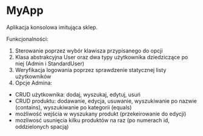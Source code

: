 # MyApp

Aplikacja konsolowa imitująca sklep.

Funkcjonalności:
1. Sterowanie poprzez wybór klawisza przypisanego do opcji
2. Klasa abstrakcyjna User oraz dwa typy użytkownika dziedziczące po niej (Admin i StandardUser)
3. Weryfikacja logowania poprzez sprawdzenie statycznej listy użytkowników
4. Opcje Admina:
- CRUD użytkownika: dodaj, wyszukaj, edytuj, usuń
- CRUD produktu: dodawanie, edycja, usuwanie, wyszukiwanie po nazwie (contains), wyszukiwanie po kategorii (equals)
- możliwość wejścia w wyszukany produkt (przekeirowanie do edycji)
- mozliwosć usunięcia kilku produktów na raz (po numerach id, oddzielonych spacją)
